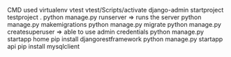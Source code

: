 CMD used
virtualenv vtest
vtest/Scripts/activate
django-admin startproject testproject .
python manage.py runserver => runs the server
python manage.py makemigrations
python manage.py migrate
python manage.py createsuperuser => able to use admin credentials
python manage.py startapp home
pip install djangorestframework
python manage.py startapp api
pip install mysqlclient